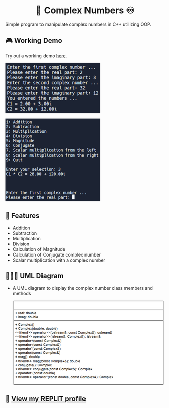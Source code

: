 <h1 align="center"> 🔢 Complex Numbers ♾️</h1>

Simple program to manipulate complex numbers in C++ utilizing OOP. 

## 🎮 Working Demo

Try out a working demo [here](https://onlinegdb.com/_vQXtfSMK).
<p align="left" style="">
  <img src="https://raw.githubusercontent.com/AndyDerevyanko/complex-numbers/main/images/demo1.png" alt="demo" width="300">
</p>
<p align="left" style="">
  <img src="https://raw.githubusercontent.com/AndyDerevyanko/complex-numbers/main/images/demo2.png" alt="demo2" width="300">
</p>

## 🧩 Features

- Addition
- Subtraction
- Multiplication
- Division
- Calculation of Magnitude
- Calculation of Conjugate complex number
- Scalar multiplication with a complex number

## 👨‍👦‍👦 UML Diagram

- A UML diagram to display the complex number class members and methods
  <p align="left" style="">
  <img src="https://raw.githubusercontent.com/AndyDerevyanko/complex-numbers/main/images/UML.png" alt="UML diagram" width="600">
</p>

 ## 🔮 [View my REPLIT profile](https://replit.com/@AndyDerevyanko) ## 

